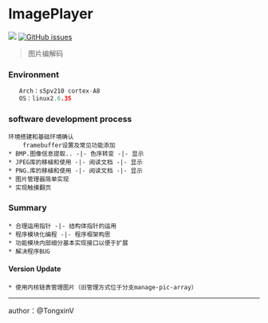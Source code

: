 # ImagePlayer

[![](https://img.shields.io/badge/author-TongxinV-green.svg)](https://github.com/TongxinV)
[![GitHub issues](https://img.shields.io/github/issues/TongxinV/ImagePlayer.svg)](https://github.com/TongxinV/ImagePlayer/issues)

> 图片编解码

### Environment
```cc
   Arch：s5pv210 cortex-A8
   OS：linux2.6.35
```

### software development process

    环境搭建和基础环境确认
        framebuffer设置及常见功能添加
    * BMP.图像信息提取.. -|- 色序转变 -|- 显示
    * JPEG库的移植和使用 -|- 阅读文档 -|- 显示
    * PNG.库的移植和使用 -|- 阅读文档 -|- 显示
    * 图片管理器简单实现
    * 实现触摸翻页


### Summary

    * 合理运用指针 -|- 结构体指针的运用 
    * 程序模块化编程 -|- 程序框架构思
    * 功能模块内部细分基本实现接口以便于扩展
    * 解决程序BUG


#### Version Update

    * 使用内核链表管理图片（旧管理方式位于分支manage-pic-array）

----
author：@TongxinV
